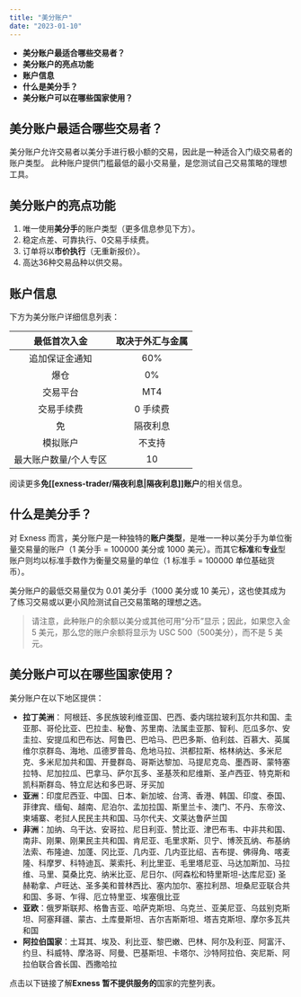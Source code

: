 ```yaml
---
title: "美分账户"
date: "2023-01-10"
---
```


- **美分账户最适合哪些交易者？**
- **美分账户的亮点功能**
- **账户信息**
- **什么是美分手？**
- **美分账户可以在哪些国家使用？**

## 美分账户最适合哪些交易者？

美分账户允许交易者以美分手进行极小额的交易，因此是一种适合入门级交易者的账户类型。 此种账户提供门槛最低的最小交易量，是您测试自己交易策略的理想工具。

## 美分账户的亮点功能

1. 唯一使用**美分手**的账户类型（更多信息参见下方）。
2. 稳定点差、可靠执行、0交易手续费。
3. 订单将以**市价执行**（无重新报价）。
4. 高达36种交易品种以供交易。

## 账户信息

下方为美分账户详细信息列表：

| 最低首次入金      | 取决于外汇与金属 |
|:-----------:|:--------:|
| 追加保证金通知     | 60%      |
| 爆仓          | 0%       |
| 交易平台        | MT4      |
| 交易手续费       | 0 手续费    |
| 免| 隔夜利息       | 支持       |
| 模拟账户        | 不支持      |
| 最大账户数量/个人专区 | 10       |


阅读更多**免[[exness-trader/隔夜利息|隔夜利息]]账户**的相关信息。

## 什么是美分手？

对 Exness 而言，美分账户是一种独特的**账户类型**，是唯一一种以美分手为单位衡量交易量的账户（1 美分手 = 100000 美分或 1000 美元）。而其它**标准**和**专业**型账户则均以标准手数作为衡量交易量的单位（1 标准手 = 100000 单位基础货币）。

美分账户的最低交易量仅为 0.01 美分手（1000 美分或 10 美元），这也使其成为了练习交易或以更小风险测试自己交易策略的理想之选。

> 请注意，此种账户的余额以美分或其他可用“分币”显示；因此，如果您入金 5 美元，那么您的账户余额将显示为 USC 500（500美分），而不是 5 美元。

## 美分账户可以在哪些国家使用？

美分账户在以下地区提供：

- **拉丁美洲**： 阿根廷、多民族玻利维亚国、巴西、委内瑞拉玻利瓦尔共和国、圭亚那、哥伦比亚、巴拉圭、秘鲁、苏里南、法属圭亚那、智利、厄瓜多尔、安圭拉、安提瓜和巴布达、阿鲁巴、巴哈马、巴巴多斯、伯利兹、百慕大、英属维尔京群岛、海地、瓜德罗普岛、危地马拉、洪都拉斯、格林纳达、多米尼克、多米尼加共和国、开曼群岛、哥斯达黎加、马提尼克岛、墨西哥、蒙特塞拉特、尼加拉瓜、巴拿马、萨尔瓦多、圣基茨和尼维斯、圣卢西亚、特克斯和凯科斯群岛、特立尼达和多巴哥、牙买加
- **亚洲**：印度尼西亚、中国、日本、新加坡、台湾、香港、韩国、印度、泰国、菲律宾、缅甸、越南、尼泊尔、孟加拉国、斯里兰卡、澳门、不丹、东帝汶、柬埔寨、老挝人民民主共和国、马尔代夫、文莱达鲁萨兰国
- **非洲**：加纳、乌干达、安哥拉、尼日利亚、赞比亚、津巴布韦、中非共和国、南非、刚果、刚果民主共和国、肯尼亚、毛里求斯、贝宁、博茨瓦纳、布基纳法索、布隆迪、加蓬、冈比亚、几内亚、几内亚比绍、吉布提、佛得角、喀麦隆、科摩罗、科特迪瓦、莱索托、利比里亚、毛里塔尼亚、马达加斯加、马拉维、马里、莫桑比克、纳米比亚、尼日尔、(阿森松和特里斯坦-达库尼亚) 圣赫勒拿、卢旺达、圣多美和普林西比、塞内加尔、塞拉利昂、坦桑尼亚联合共和国、多哥、乍得、厄立特里亚、埃塞俄比亚
- **亚欧**：俄罗斯联邦、格鲁吉亚、哈萨克斯坦、乌克兰、亚美尼亚、乌兹别克斯坦、阿塞拜疆、蒙古、土库曼斯坦、吉尔吉斯斯坦、塔吉克斯坦、摩尔多瓦共和国
- **阿拉伯国家**：土耳其、埃及、利比亚、黎巴嫩、巴林、阿尔及利亚、阿富汗、约旦、科威特、摩洛哥、阿曼、巴基斯坦、卡塔尔、沙特阿拉伯、突尼斯、阿拉伯联合酋长国、西撒哈拉

点击以下链接了解**Exness 暂不提供服务的**国家的完整列表。
